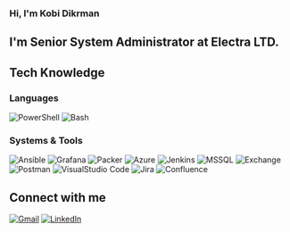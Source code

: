 ### Hi, I'm Kobi Dikrman

## I'm Senior System Administrator at Electra LTD.

## Tech Knowledge
 
### Languages
![PowerShell](https://img.shields.io/badge/PowerShell-333?style=flat&logo=powershell)
![Bash](https://img.shields.io/badge/-Bash-333333?style=flat&logo=gnu-bash)
 
### Systems & Tools
![Ansible](https://img.shields.io/badge/Ansible-333?style=flat&logo=ansible)
![Grafana](https://img.shields.io/badge/Grafana-333?style=flat&logo=grafana)
![Packer](https://img.shields.io/badge/Packer-333?style=flat&logo=packer)
![Azure](https://img.shields.io/badge/Azure-333?style=flat&logo=microsoftazure)
![Jenkins](https://img.shields.io/badge/Jenkins-333?style=flat&logo=jenkins)
![MSSQL](https://img.shields.io/badge/MSSQL-333?style=flat&logo=microsoftsqlserver)
![Exchange](https://img.shields.io/badge/Exchange-333?logo=microsoftexchange)
![Postman](https://img.shields.io/badge/Postman-333?logo=postman)
![VisualStudio Code](https://img.shields.io/badge/VisualStudio%20Code-333?logo=visualstudiocode&logoColor=blue)
![Jira](https://img.shields.io/badge/Jira-333?logo=jira&logoColor=blue)
![Confluence](https://img.shields.io/badge/Confluence-333?logo=confluence&logoColor=blue)

## Connect with me
[![Gmail](https://img.shields.io/badge/-Gmail-D14836?style=flat&logo=gmail&logoColor=white)](mailto:dkobi84@gmail.com)
[![LinkedIn](https://img.shields.io/badge/-LinkedIn-0077B5?style=flat&logo=linkedin&logoColor=white)](https://www.linkedin.com/in/kobid)

